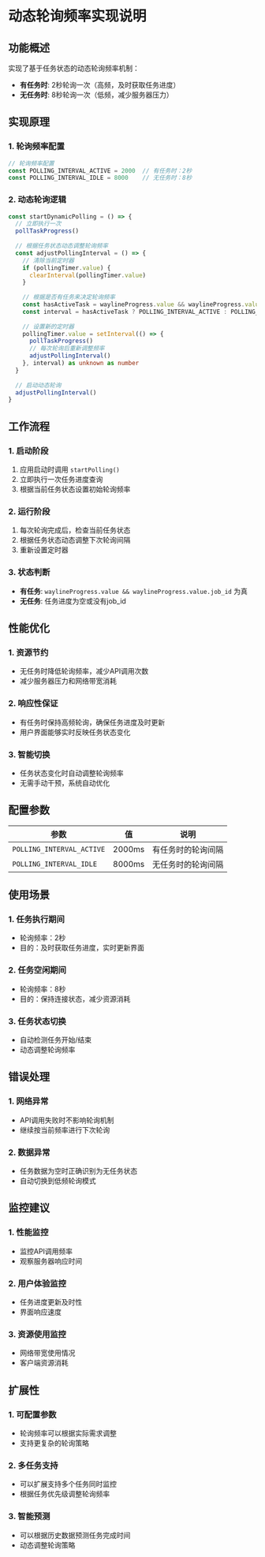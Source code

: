# 动态轮询频率实现说明

## 功能概述

实现了基于任务状态的动态轮询频率机制：
- **有任务时**: 2秒轮询一次（高频，及时获取任务进度）
- **无任务时**: 8秒轮询一次（低频，减少服务器压力）

## 实现原理

### 1. 轮询频率配置

```typescript
// 轮询频率配置
const POLLING_INTERVAL_ACTIVE = 2000  // 有任务时：2秒
const POLLING_INTERVAL_IDLE = 8000    // 无任务时：8秒
```

### 2. 动态轮询逻辑

```typescript
const startDynamicPolling = () => {
  // 立即执行一次
  pollTaskProgress()
  
  // 根据任务状态动态调整轮询频率
  const adjustPollingInterval = () => {
    // 清除当前定时器
    if (pollingTimer.value) {
      clearInterval(pollingTimer.value)
    }
    
    // 根据是否有任务来决定轮询频率
    const hasActiveTask = waylineProgress.value && waylineProgress.value.job_id
    const interval = hasActiveTask ? POLLING_INTERVAL_ACTIVE : POLLING_INTERVAL_IDLE
    
    // 设置新的定时器
    pollingTimer.value = setInterval(() => {
      pollTaskProgress()
      // 每次轮询后重新调整频率
      adjustPollingInterval()
    }, interval) as unknown as number
  }
  
  // 启动动态轮询
  adjustPollingInterval()
}
```

## 工作流程

### 1. 启动阶段
1. 应用启动时调用 `startPolling()`
2. 立即执行一次任务进度查询
3. 根据当前任务状态设置初始轮询频率

### 2. 运行阶段
1. 每次轮询完成后，检查当前任务状态
2. 根据任务状态动态调整下次轮询间隔
3. 重新设置定时器

### 3. 状态判断
- **有任务**: `waylineProgress.value && waylineProgress.value.job_id` 为真
- **无任务**: 任务进度为空或没有job_id

## 性能优化

### 1. 资源节约
- 无任务时降低轮询频率，减少API调用次数
- 减少服务器压力和网络带宽消耗

### 2. 响应性保证
- 有任务时保持高频轮询，确保任务进度及时更新
- 用户界面能够实时反映任务状态变化

### 3. 智能切换
- 任务状态变化时自动调整轮询频率
- 无需手动干预，系统自动优化

## 配置参数

| 参数 | 值 | 说明 |
|------|----|----|
| `POLLING_INTERVAL_ACTIVE` | 2000ms | 有任务时的轮询间隔 |
| `POLLING_INTERVAL_IDLE` | 8000ms | 无任务时的轮询间隔 |

## 使用场景

### 1. 任务执行期间
- 轮询频率：2秒
- 目的：及时获取任务进度，实时更新界面

### 2. 任务空闲期间
- 轮询频率：8秒
- 目的：保持连接状态，减少资源消耗

### 3. 任务状态切换
- 自动检测任务开始/结束
- 动态调整轮询频率

## 错误处理

### 1. 网络异常
- API调用失败时不影响轮询机制
- 继续按当前频率进行下次轮询

### 2. 数据异常
- 任务数据为空时正确识别为无任务状态
- 自动切换到低频轮询模式

## 监控建议

### 1. 性能监控
- 监控API调用频率
- 观察服务器响应时间

### 2. 用户体验监控
- 任务进度更新及时性
- 界面响应速度

### 3. 资源使用监控
- 网络带宽使用情况
- 客户端资源消耗

## 扩展性

### 1. 可配置参数
- 轮询频率可以根据实际需求调整
- 支持更复杂的轮询策略

### 2. 多任务支持
- 可以扩展支持多个任务同时监控
- 根据任务优先级调整轮询频率

### 3. 智能预测
- 可以根据历史数据预测任务完成时间
- 动态调整轮询策略
